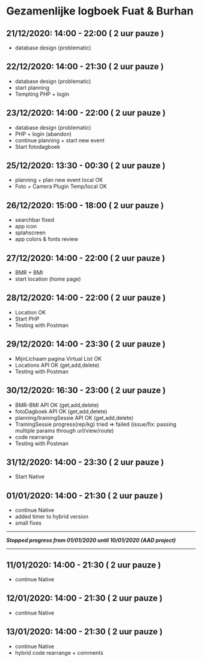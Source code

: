 # Gezamenlijke logboek Fuat & Burhan

## 21/12/2020: 14:00 - 22:00 ( 2 uur pauze ) 
* database design (problematic) 

## 22/12/2020: 14:00 - 21:30 ( 2 uur pauze ) 
* database design (problematic)
* start planning
* Tempting PHP + login

## 23/12/2020: 14:00 - 22:00 ( 2 uur pauze ) 
* database design (problematic) 
* PHP + login (abandon)
* continue planning + start new event
* Start fotodagboek

## 25/12/2020: 13:30 - 00:30 ( 2 uur pauze )
* planning + plan new event local OK
* Foto + Camera Plugin Temp/local OK 

## 26/12/2020: 15:00 - 18:00 ( 2 uur pauze ) 
* searchbar fixed
* app icon
* splahscreen
* app colors & fonts review

## 27/12/2020: 14:00 - 22:00 ( 2 uur pauze ) 
* BMR + BMI
* start location (home page)

## 28/12/2020: 14:00 - 22:00 ( 2 uur pauze ) 
* Location OK
* Start PHP
* Testing with Postman

## 29/12/2020: 14:00 - 23:30 ( 2 uur pauze ) 
* MijnLichaam pagina Virtual List OK
* Locations API OK (get,add,delete)
* Testing with Postman

## 30/12/2020: 16:30 - 23:00 ( 2 uur pauze ) 
* BMR-BMI API OK (get,add,delete)
* fotoDagboek API OK (get,add,delete)
* planning/trainingSessie API OK (get,add,delete)
* TrainingSessie progress(rep/kg) tried => failed (issue/fix: passing multiple params through url/view/route)
* code rearrange
* Testing with Postman

## 31/12/2020: 14:00 - 23:30 ( 2 uur pauze ) 
* Start Native

## 01/01/2020: 14:00 - 21:30 ( 2 uur pauze ) 
* continue Native
* added timer to hybrid version
* small fixes

---
__*Stopped progress from 01/01/2020 until 10/01/2020 (AAD project)*__

---

## 11/01/2020: 14:00 - 21:30 ( 2 uur pauze ) 
* continue Native


## 12/01/2020: 14:00 - 21:30 ( 2 uur pauze ) 
* continue Native


## 13/01/2020: 14:00 - 21:30 ( 2 uur pauze ) 
* continue Native
* hybrid code rearrange + comments



